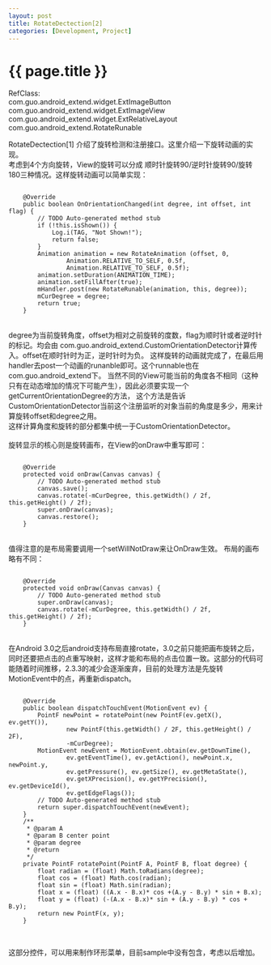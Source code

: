 ```yaml
---
layout: post
title: RotateDectection[2]
categories: [Development, Project]
---
```


{{ page.title }}
================

RefClass:</br>
	com.guo.android_extend.widget.ExtImageButton</br>
	com.guo.android_extend.widget.ExtImageView</br>
	com.guo.android_extend.widget.ExtRelativeLayout</br>
	com.guo.android_extend.RotateRunable</br>
	
RotateDectection[1] 介绍了旋转检测和注册接口。这里介绍一下旋转动画的实现。</br>
考虑到4个方向旋转，View的旋转可以分成 顺时针旋转90/逆时针旋转90/旋转180三种情况。这样旋转动画可以简单实现：
</p><pre><code>
	@Override
	public boolean OnOrientationChanged(int degree, int offset, int flag) {
		// TODO Auto-generated method stub
		if (!this.isShown()) {
			Log.i(TAG, "Not Shown!");
			return false;
		}
		Animation animation = new RotateAnimation (offset, 0,
				Animation.RELATIVE_TO_SELF, 0.5f, 
				Animation.RELATIVE_TO_SELF, 0.5f);
		animation.setDuration(ANIMATION_TIME);
		animation.setFillAfter(true);
		mHandler.post(new RotateRunable(animation, this, degree));
		mCurDegree = degree;
		return true;
	}
</code></pre>
</br>
degree为当前旋转角度，offset为相对之前旋转的度数，flag为顺时针或者逆时针的标记。均会由
com.guo.android_extend.CustomOrientationDetector计算传入。offset在顺时针时为正，逆时针时为负。
这样旋转的动画就完成了，在最后用handler去post一个动画的runanble即可。这个runnable也在com.guo.android_extend下。
当然不同的View可能当前的角度各不相同（这种只有在动态增加的情况下可能产生），因此必须要实现一个getCurrentOrientationDegree的方法，
这个方法是告诉CustomOrientationDetector当前这个注册监听的对象当前的角度是多少，用来计算旋转offset和degree之用。</br>
这样计算角度和旋转的部分都集中统一于CustomOrientationDetector。</br>
</br>
旋转显示的核心则是旋转画布，在View的onDraw中重写即可：</br>
<pre><code>
	@Override
	protected void onDraw(Canvas canvas) {
		// TODO Auto-generated method stub
		canvas.save();
		canvas.rotate(-mCurDegree, this.getWidth() / 2f, this.getHeight() / 2f);
		super.onDraw(canvas);
		canvas.restore();
	}
</code></pre></br>
值得注意的是布局需要调用一个setWillNotDraw来让OnDraw生效。
布局的画布略有不同：</br>
<pre><code>
	@Override
	protected void onDraw(Canvas canvas) {
		// TODO Auto-generated method stub
		super.onDraw(canvas);
		canvas.rotate(-mCurDegree, this.getWidth() / 2f, this.getHeight() / 2f);
	}
</code></pre></br>
在Android 3.0之后android支持布局直接rotate，3.0之前只能把画布旋转之后，同时还要把点击的点重写映射，这样才能和布局的点击位置一致。这部分的代码可能随着时间推移，2.3.3的减少会逐渐废弃，目前的处理方法是先旋转MotionEvent中的点，再重新dispatch。
<pre><code>
	@Override
	public boolean dispatchTouchEvent(MotionEvent ev) {
		PointF newPoint = rotatePoint(new PointF(ev.getX(), ev.getY()),
				new PointF(this.getWidth() / 2F, this.getHeight() / 2F),
				-mCurDegree);
		MotionEvent newEvent = MotionEvent.obtain(ev.getDownTime(),
				ev.getEventTime(), ev.getAction(), newPoint.x, newPoint.y,
				ev.getPressure(), ev.getSize(), ev.getMetaState(),
				ev.getXPrecision(), ev.getYPrecision(), ev.getDeviceId(),
				ev.getEdgeFlags());
		// TODO Auto-generated method stub
		return super.dispatchTouchEvent(newEvent);
	}
	/**
	 * @param A
	 * @param B center point
	 * @param degree
	 * @return
	 */
	private PointF rotatePoint(PointF A, PointF B, float degree) {
		float radian = (float) Math.toRadians(degree);
		float cos = (float) Math.cos(radian);
		float sin = (float) Math.sin(radian);
		float x = (float) ((A.x - B.x)* cos +(A.y - B.y) * sin + B.x);  
		float y = (float) (-(A.x - B.x)* sin + (A.y - B.y) * cos + B.y);  
		return new PointF(x, y);
	}
</code></pre></br>

这部分控件，可以用来制作环形菜单，目前sample中没有包含，考虑以后增加。
